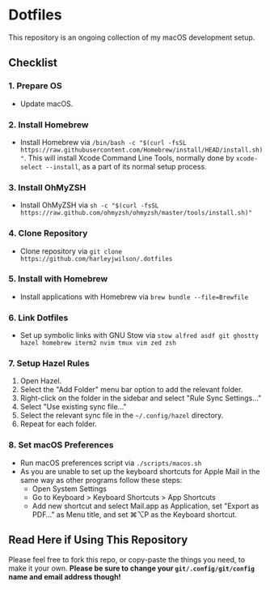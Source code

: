 # Dotfiles

This repository is an ongoing collection of my macOS development setup.

## Checklist

### 1. Prepare OS

- Update macOS.

### 2. Install Homebrew

- Install Homebrew via `/bin/bash -c "$(curl -fsSL https://raw.githubusercontent.com/Homebrew/install/HEAD/install.sh)"`. This will install Xcode Command Line Tools, normally done by `xcode-select --install`, as a part of its normal setup process.

### 3. Install OhMyZSH

- Install OhMyZSH via `sh -c "$(curl -fsSL https://raw.github.com/ohmyzsh/ohmyzsh/master/tools/install.sh)"`

### 4. Clone Repository

- Clone repository via `git clone https://github.com/harleyjwilson/.dotfiles`

### 5. Install with Homebrew

- Install applications with Homebrew via `brew bundle --file=Brewfile`

### 6. Link Dotfiles

- Set up symbolic links with GNU Stow via `stow alfred asdf git ghostty hazel homebrew iterm2 nvim tmux vim zed zsh`

### 7. Setup Hazel Rules

1. Open Hazel.
2. Select the "Add Folder" menu bar option to add the relevant folder.
3. Right-click on the folder in the sidebar and select "Rule Sync Settings..."
4. Select "Use existing sync file..."
5. Select the relevant sync file in the `~/.config/hazel` directory.
6. Repeat for each folder.

### 8. Set macOS Preferences

- Run macOS preferences script via `./scripts/macos.sh`
- As you are unable to set up the keyboard shortcuts for Apple Mail in the same way as other programs follow these steps:
  - Open System Settings
  - Go to Keyboard > Keyboard Shortcuts > App Shortcuts
  - Add new shortcut and select Mail.app as Application, set "Export as PDF…" as Menu title, and set ⌘⌥P as the Keyboard shortcut.

## Read Here if Using This Repository

Please feel free to fork this repo, or copy-paste the things you need, to make it your own. **Please be sure to change your `git/.config/git/config` name and email address though!**
